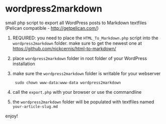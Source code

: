 wordpress2markdown
==================

small php script to export all WordPress posts to Markdown textfiles (Pelican compatible - http://getpelican.com/)

1. REQUIRED: you need to place the `HTML_To_Markdown.php` script into the `wordpress2markdown` folder. make sure to get the newest one at https://github.com/nickcernis/html-to-markdown/

1. place `wordpress2markdown` folder in root folder of your WordPress installation

2. make sure the `wordpress2markdown` folder is writable for your webserver 

        sudo chown www-data:www-data wordpress2markdown
        
3. call the `export.php` with your browser or use the commandline

4. the `wordpress2markdown` folder will be populated with textfiles named `your-article-slug.md`


enjoy!
